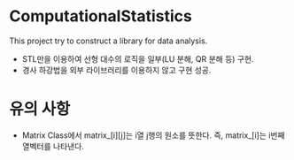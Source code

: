 # ComputationalStatistics

This project try to construct a library for data analysis.

- STL만을 이용하여 선형 대수의 로직을 일부(LU 분해, QR 분해 등) 구현.
- 경사 하강법을 외부 라이브러리를 이용하지 않고 구현 성공.

# 유의 사항

- Matrix Class에서 matrix_[i][j]는 i열 j행의 원소를 뜻한다. 즉, matrix_[i]는 i번째 열벡터를 나타낸다.
